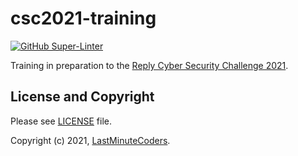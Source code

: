 # csc2021-training

[![GitHub Super-Linter](https://github.com/LastMinuteCoders/csc2021-training/workflows/Super-Linter/badge.svg)](https://github.com/marketplace/actions/super-linter)

Training in preparation to the [Reply Cyber Security Challenge 2021](https://challenges.reply.com/tamtamy/challenge/reply-cybersecurity-challenge-2021).

## License and Copyright

Please see [LICENSE](LICENSE) file.

Copyright (c) 2021, [LastMinuteCoders](https://github.com/LastMinuteCoders).

<!-- EOF -->
